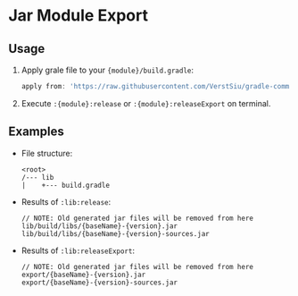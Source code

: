 
# Jar Module Export

## Usage

1. Apply grale file to your `{module}/build.gradle`:

    ```gradle
    apply from: 'https://raw.githubusercontent.com/VerstSiu/gradle-common/master/java/jar-module-export.gradle'
    ```

2. Execute `:{module}:release` or `:{module}:releaseExport` on terminal.

## Examples

* File structure:

    ```
    <root>
    /--- lib
    |    +--- build.gradle
    ```

* Results of `:lib:release`:

    ```
    // NOTE: Old generated jar files will be removed from here
    lib/build/libs/{baseName}-{version}.jar
    lib/build/libs/{baseName}-{version}-sources.jar
    ```

* Results of `:lib:releaseExport`:

    ```
    // NOTE: Old generated jar files will be removed from here
    export/{baseName}-{version}.jar
    export/{baseName}-{version}-sources.jar
    ```
